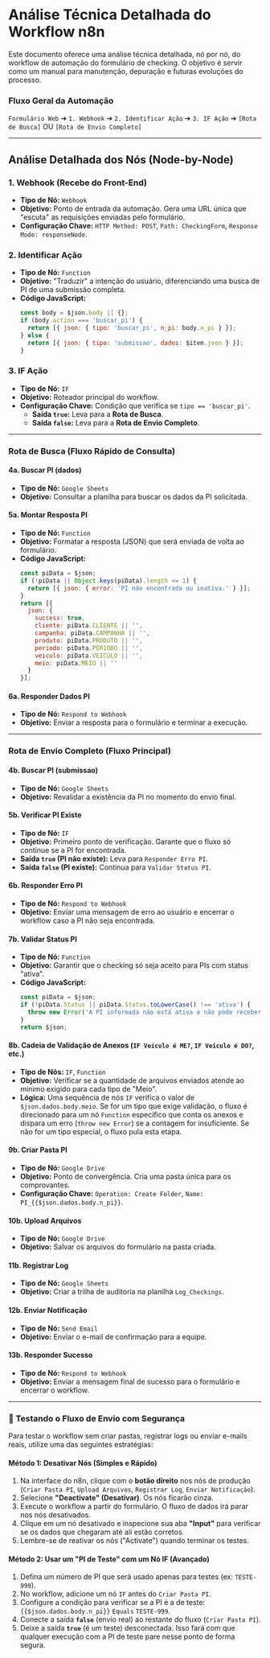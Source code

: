 # Análise Técnica Detalhada do Workflow n8n

Este documento oferece uma análise técnica detalhada, nó por nó, do workflow de automação do formulário de checking. O objetivo é servir como um manual para manutenção, depuração e futuras evoluções do processo.

### Fluxo Geral da Automação

`Formulário Web` ➔ `1. Webhook` ➔ `2. Identificar Ação` ➔ `3. IF Ação` ➔ `[Rota de Busca]` OU `[Rota de Envio Completo]`

---

## Análise Detalhada dos Nós (Node-by-Node)

### 1. Webhook (Recebe do Front-End)
* **Tipo de Nó:** `Webhook`
* **Objetivo:** Ponto de entrada da automação. Gera uma URL única que "escuta" as requisições enviadas pelo formulário.
* **Configuração Chave:** `HTTP Method: POST`, `Path: CheckingForm`, `Response Mode: responseNode`.

### 2. Identificar Ação
* **Tipo de Nó:** `Function`
* **Objetivo:** "Traduzir" a intenção do usuário, diferenciando uma busca de PI de uma submissão completa.
* **Código JavaScript:**
    ```javascript
    const body = $json.body || {};
    if (body.action === 'buscar_pi') {
      return [{ json: { tipo: 'buscar_pi', n_pi: body.n_pi } }];
    } else {
      return [{ json: { tipo: 'submissao', dados: $item.json } }];
    }
    ```

### 3. IF Ação
* **Tipo de Nó:** `IF`
* **Objetivo:** Roteador principal do workflow.
* **Configuração Chave:** Condição que verifica se `tipo == 'buscar_pi'`.
    * **Saída `true`:** Leva para a **Rota de Busca**.
    * **Saída `false`:** Leva para a **Rota de Envio Completo**.

---

### Rota de Busca (Fluxo Rápido de Consulta)

#### 4a. Buscar PI (dados)
* **Tipo de Nó:** `Google Sheets`
* **Objetivo:** Consultar a planilha para buscar os dados da PI solicitada.

#### 5a. Montar Resposta PI
* **Tipo de Nó:** `Function`
* **Objetivo:** Formatar a resposta (JSON) que será enviada de volta ao formulário.
* **Código JavaScript:**
    ```javascript
    const piData = $json;
    if (!piData || Object.keys(piData).length <= 1) {
      return [{ json: { error: 'PI não encontrada ou inativa.' } }];
    }
    return [{
      json: {
        success: true,
        cliente: piData.CLIENTE || '',
        campanha: piData.CAMPANHA || '',
        produto: piData.PRODUTO || '',
        periodo: piData.PERIODO || '',
        veiculo: piData.VEICULO || '',
        meio: piData.MEIO || ''
      }
    }];
    ```

#### 6a. Responder Dados PI
* **Tipo de Nó:** `Respond to Webhook`
* **Objetivo:** Enviar a resposta para o formulário e terminar a execução.

---

### Rota de Envio Completo (Fluxo Principal)

#### 4b. Buscar PI (submissao)
* **Tipo de Nó:** `Google Sheets`
* **Objetivo:** Revalidar a existência da PI no momento do envio final.

#### 5b. Verificar PI Existe
* **Tipo de Nó:** `IF`
* **Objetivo:** Primeiro ponto de verificação. Garante que o fluxo só continue se a PI for encontrada.
* **Saída `true` (PI não existe):** Leva para `Responder Erro PI`.
* **Saída `false` (PI existe):** Continua para `Validar Status PI`.

#### 6b. Responder Erro PI
* **Tipo de Nó:** `Respond to Webhook`
* **Objetivo:** Enviar uma mensagem de erro ao usuário e encerrar o workflow caso a PI não seja encontrada.

#### 7b. Validar Status PI
* **Tipo de Nó:** `Function`
* **Objetivo:** Garantir que o checking só seja aceito para PIs com status "ativa".
* **Código JavaScript:**
    ```javascript
    const piData = $json;
    if (!piData.Status || piData.Status.toLowerCase() !== 'ativa') {
      throw new Error('A PI informada não está ativa e não pode receber checkings.');
    }
    return $json;
    ```

#### 8b. Cadeia de Validação de Anexos (`IF Veículo é ME?`, `IF Veículo é DO?`, etc.)
* **Tipo de Nós:** `IF`, `Function`
* **Objetivo:** Verificar se a quantidade de arquivos enviados atende ao mínimo exigido para cada tipo de "Meio".
* **Lógica:** Uma sequência de nós `IF` verifica o valor de `$json.dados.body.meio`. Se for um tipo que exige validação, o fluxo é direcionado para um nó `Function` específico que conta os anexos e dispara um erro (`throw new Error`) se a contagem for insuficiente. Se não for um tipo especial, o fluxo pula esta etapa.

#### 9b. Criar Pasta PI
* **Tipo de Nó:** `Google Drive`
* **Objetivo:** Ponto de convergência. Cria uma pasta única para os comprovantes.
* **Configuração Chave:** `Operation: Create Folder`, `Name: PI_{{$json.dados.body.n_pi}}`.

#### 10b. Upload Arquivos
* **Tipo de Nó:** `Google Drive`
* **Objetivo:** Salvar os arquivos do formulário na pasta criada.

#### 11b. Registrar Log
* **Tipo de Nó:** `Google Sheets`
* **Objetivo:** Criar a trilha de auditoria na planilha `Log_Checkings`.

#### 12b. Enviar Notificação
* **Tipo de Nó:** `Send Email`
* **Objetivo:** Enviar o e-mail de confirmação para a equipe.

#### 13b. Responder Sucesso
* **Tipo de Nó:** `Respond to Webhook`
* **Objetivo:** Enviar a mensagem final de sucesso para o formulário e encerrar o workflow.

---

### 🧪 Testando o Fluxo de Envio com Segurança

Para testar o workflow sem criar pastas, registrar logs ou enviar e-mails reais, utilize uma das seguintes estratégias:

#### Método 1: Desativar Nós (Simples e Rápido)
1.  Na interface do n8n, clique com o **botão direito** nos nós de produção (`Criar Pasta PI`, `Upload Arquivos`, `Registrar Log`, `Enviar Notificação`).
2.  Selecione **"Deactivate" (Desativar)**. Os nós ficarão cinza.
3.  Execute o workflow a partir do formulário. O fluxo de dados irá parar nos nós desativados.
4.  Clique em um nó desativado e inspecione sua aba **"Input"** para verificar se os dados que chegaram até ali estão corretos.
5.  Lembre-se de reativar os nós ("Activate") quando terminar os testes.

#### Método 2: Usar um "PI de Teste" com um Nó IF (Avançado)
1.  Defina um número de PI que será usado apenas para testes (ex: `TESTE-999`).
2.  No workflow, adicione um nó `IF` antes do `Criar Pasta PI`.
3.  Configure a condição para verificar se a PI é a de teste: `{{$json.dados.body.n_pi}}` `Equals` `TESTE-999`.
4.  Conecte a saída **`false`** (envio real) ao restante do fluxo (`Criar Pasta PI`).
5.  Deixe a saída **`true`** (é um teste) desconectada. Isso fará com que qualquer execução com a PI de teste pare nesse ponto de forma segura.
